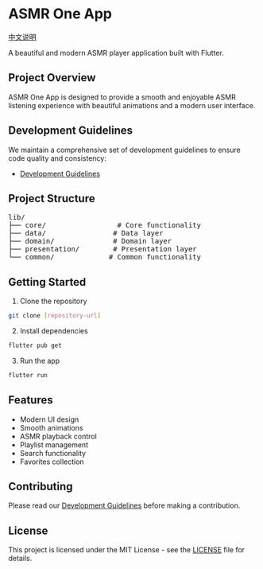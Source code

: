 # ASMR One App

[中文说明](README.md)

A beautiful and modern ASMR player application built with Flutter.

## Project Overview

ASMR One App is designed to provide a smooth and enjoyable ASMR listening experience with beautiful animations and a modern user interface.

## Development Guidelines

We maintain a comprehensive set of development guidelines to ensure code quality and consistency:
- [Development Guidelines](docs/guidelines_en.md)

## Project Structure

<pre>
lib/
├── core/                 # Core functionality
├── data/                # Data layer
├── domain/              # Domain layer
├── presentation/        # Presentation layer
└── common/             # Common functionality
</pre>

## Getting Started

1. Clone the repository
```bash
git clone [repository-url]
```

2. Install dependencies
```bash
flutter pub get
```

3. Run the app
```bash
flutter run
```

## Features

- Modern UI design
- Smooth animations
- ASMR playback control
- Playlist management
- Search functionality
- Favorites collection

## Contributing

Please read our [Development Guidelines](docs/guidelines_en.md) before making a contribution.

## License

This project is licensed under the MIT License - see the [LICENSE](LICENSE) file for details. 